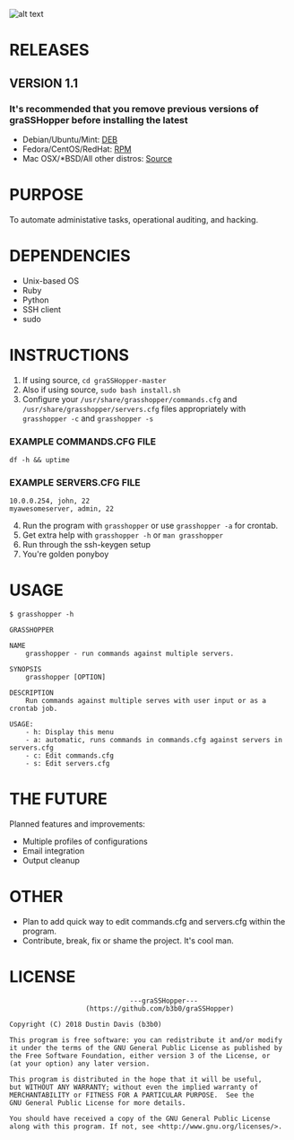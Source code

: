 ![alt text](https://i.imgur.com/w79Na6o.png "graSSHopper")

# RELEASES
## VERSION 1.1
### It's recommended that you remove previous versions of graSSHopper before installing the latest
- Debian/Ubuntu/Mint: [DEB](https://github.com/b3b0/graSSHopper/releases/download/v1.1-1/grasshopper-1.1-1.noarch.deb)
- Fedora/CentOS/RedHat: [RPM](https://github.com/b3b0/graSSHopper/releases/download/v1.1-1/grasshopper-1.1-1.noarch.rpm)
- Mac OSX/*BSD/All other distros: [Source](https://github.com/b3b0/graSSHopper/archive/v1.1-1.zip)

# PURPOSE
To automate administative tasks, operational auditing, and hacking.

# DEPENDENCIES
- Unix-based OS
- Ruby
- Python
- SSH client
- sudo

# INSTRUCTIONS
1. If using source, `cd graSSHopper-master`
2. Also if using source, `sudo bash install.sh`
3. Configure your `/usr/share/grasshopper/commands.cfg` and `/usr/share/grasshopper/servers.cfg` files appropriately with `grasshopper -c` and `grasshopper -s`
### EXAMPLE COMMANDS.CFG FILE
```
df -h && uptime
```
### EXAMPLE SERVERS.CFG FILE
```
10.0.0.254, john, 22
myawesomeserver, admin, 22
```
4. Run the program with `grasshopper` or use `grasshopper -a` for crontab.
5. Get extra help with `grasshopper -h` or `man grasshopper`
7. Run through the ssh-keygen setup
7. You're golden ponyboy
# USAGE
```
$ grasshopper -h

GRASSHOPPER                                                                                       

NAME
    grasshopper - run commands against multiple servers.

SYNOPSIS
    grasshopper [OPTION]

DESCRIPTION
    Run commands against multiple serves with user input or as a crontab job.

USAGE:
    - h: Display this menu
    - a: automatic, runs commands in commands.cfg against servers in servers.cfg
    - c: Edit commands.cfg
    - s: Edit servers.cfg

```
# THE FUTURE
Planned features and improvements:
- Multiple profiles of configurations
- Email integration
- Output cleanup
# OTHER
- Plan to add quick way to edit commands.cfg and servers.cfg within the program.
- Contribute, break, fix or shame the project. It's cool man.

# LICENSE
```
                              ---graSSHopper---
                   (https://github.com/b3b0/graSSHopper)

Copyright (C) 2018 Dustin Davis (b3b0)

This program is free software: you can redistribute it and/or modify
it under the terms of the GNU General Public License as published by
the Free Software Foundation, either version 3 of the License, or
(at your option) any later version.

This program is distributed in the hope that it will be useful,
but WITHOUT ANY WARRANTY; without even the implied warranty of
MERCHANTABILITY or FITNESS FOR A PARTICULAR PURPOSE.  See the
GNU General Public License for more details.

You should have received a copy of the GNU General Public License
along with this program. If not, see <http://www.gnu.org/licenses/>.
```

